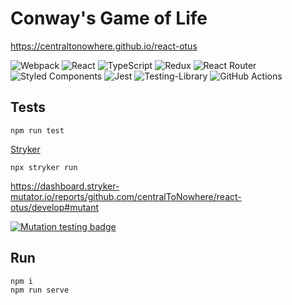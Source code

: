 # Conway's Game of Life
https://centraltonowhere.github.io/react-otus

![Webpack](https://img.shields.io/badge/webpack-%238DD6F9.svg?style=for-the-badge&logo=webpack&logoColor=black)
![React](https://img.shields.io/badge/react-%2320232a.svg?style=for-the-badge&logo=react&logoColor=%2361DAFB)
![TypeScript](https://img.shields.io/badge/typescript-%23007ACC.svg?style=for-the-badge&logo=typescript&logoColor=white)
![Redux](https://img.shields.io/badge/redux-%23593d88.svg?style=for-the-badge&logo=redux&logoColor=white)
![React Router](https://img.shields.io/badge/React_Router-CA4245?style=for-the-badge&logo=react-router&logoColor=white)
![Styled Components](https://img.shields.io/badge/styled--components-DB7093?style=for-the-badge&logo=styled-components&logoColor=white)
![Jest](https://img.shields.io/badge/-jest-%23C21325?style=for-the-badge&logo=jest&logoColor=white)
![Testing-Library](https://img.shields.io/badge/-TestingLibrary-%23E33332?style=for-the-badge&logo=testing-library&logoColor=white)
![GitHub Actions](https://img.shields.io/badge/githubactions-%232671E5.svg?style=for-the-badge&logo=githubactions&logoColor=white)

## Tests

`npm run test`

 <!--
![Branches](./coverage/badge-statements.svg)
![Branches](./coverage/badge-lines.svg)
![Branches](./coverage/badge-functions.svg)
![Branches](./coverage/badge-branches.svg)
-->
[Stryker](https://stryker-mutator.io/)

`npx stryker run`

https://dashboard.stryker-mutator.io/reports/github.com/centralToNowhere/react-otus/develop#mutant

[![Mutation testing badge](https://img.shields.io/endpoint?style=flat&url=https%3A%2F%2Fbadge-api.stryker-mutator.io%2Fgithub.com%2FcentralToNowhere%2Freact-otus%2Fdevelop)](https://dashboard.stryker-mutator.io/reports/github.com/centralToNowhere/react-otus/develop)

## Run

`npm i`<br>
`npm run serve`
